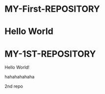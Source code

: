 
# MY-First-REPOSITORY
Hello World
=======
# MY-1ST-REPOSITORY
Hello World!

hahahahahaha

2nd repo
